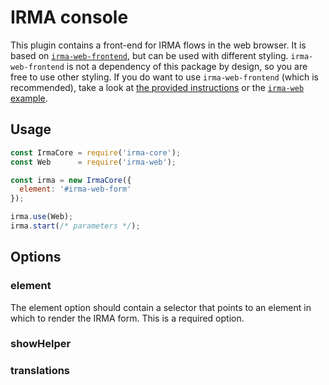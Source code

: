 # IRMA console

This plugin contains a front-end for IRMA flows in the web browser. It is based
on [`irma-web-frontend`](https://github.com/nuts-foundation/irma-web-frontend),
but can be used with different styling. `irma-web-frontend` is not a dependency
of this package by design, so you are free to use other styling. If you do want
to use `irma-web-frontend` (which is recommended), take a look at
[the provided instructions](https://github.com/nuts-foundation/irma-web-frontend#embedding-in-your-application)
or the [`irma-web` example](https://github.com/privacybydesign/irma-js-packages/tree/master/examples/browser/irma-web).

## Usage

```javascript
const IrmaCore = require('irma-core');
const Web      = require('irma-web');

const irma = new IrmaCore({
  element: '#irma-web-form'
});

irma.use(Web);
irma.start(/* parameters */);
```

## Options

### element

The element option should contain a selector that points to an element in which
to render the IRMA form. This is a required option.

### showHelper

### translations
